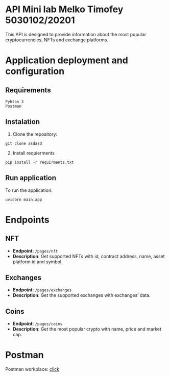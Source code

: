 # API Mini lab Melko Timofey 5030102/20201

This API is designed to provide information about the most popular cryptocurrencies, NFTs and exchange platforms.

# Application deployment and configuration

## Requirements
    Pyhton 3
    Postman

## Instalation
1. Clone the repository:
```
git clone asdasd
```
2. Install requierments
```
pip install -r requirments.txt
```

## Run application

To run the application:

```
uvicorn main:app
```

# Endpoints

## NFT
- **Endpoint**: ```/pages/nft```
- **Description**: Get supported NFTs with id, contract address, name, asset platform id and symbol.

## Exchanges
- **Endpoint**: ```/pages/exchanges```
-  **Description**: Get the supported exchanges with exchanges’ data.

## Coins
- **Endpoint**: ```/pages/coins```
- **Description**: Get the most popular crypto with name, price and market cap.
# Postman

Postman workplace: [click](https://www.postman.com/lunar-module-administrator-67308313/minilabapi224/collection/o9fxbq8/get-requests)